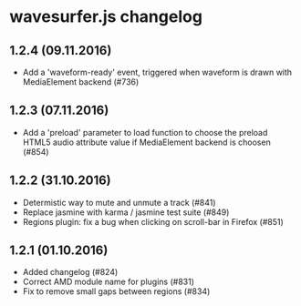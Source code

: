 wavesurfer.js changelog
=======================

1.2.4 (09.11.2016)
------------------

- Add a 'waveform-ready' event, triggered when waveform is drawn with MediaElement backend (#736)

1.2.3 (07.11.2016)
------------------

- Add a 'preload' parameter to load function to choose the preload HTML5 audio attribute value if MediaElement backend is choosen (#854)

1.2.2 (31.10.2016)
------------------

- Determistic way to mute and unmute a track (#841)
- Replace jasmine with karma / jasmine test suite (#849)
- Regions plugin: fix a bug when clicking on scroll-bar in Firefox (#851)

1.2.1 (01.10.2016)
------------------

- Added changelog (#824)
- Correct AMD module name for plugins (#831)
- Fix to remove small gaps between regions (#834)
